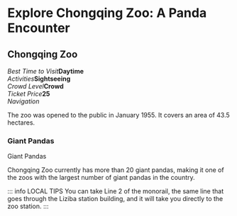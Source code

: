 # Explore Chongqing Zoo: A Panda Encounter

## Chongqing Zoo

<Description>
<div><i>Best Time to Visit</i><b>Daytime</b></div>
<div><i>Activities</i><b>Sightseeing</b></div>
<div><i>Crowd Level</i><b>Crowd</b></div>
<div><i>Ticket Price</i><b><CNY>25</CNY></b></div>
<div><i>Navigation</i><b><Navigation position="106.510211,29.501103" name="Chongqing Zoo" /></b></div>
</Description>

The zoo was opened to the public in January 1955. It covers an area of 43.5 hectares.

### Giant Pandas

<Chinese word="大熊猫">
<template #pinyin>dà xióng māo</template>
Giant Pandas
</Chinese>

Chongqing Zoo currently has more than 20 giant pandas, making it one of the zoos with the largest number of giant pandas in the country.

<YouTube link="https://youtu.be/ek8eN4VxbjA?si=5Z-5mYYauUDZOW4a&t=760">
<template #cover><img src="../assets/youtube/chongqing-chinas-mega-city-you-havent-heard-of2.jpg" /></template>
<template #title>Chongqing - CHINA'S MEGA CITY - YOU haven't heard of!</template>
<template #author>Joel Friend</template>
<template #description>We went to the zoo in this city and saw the national treasure animal of the country — the panda.</template>
</YouTube>

::: info LOCAL TIPS
You can take Line 2 of the monorail, the same line that goes through the Liziba station building, and it will take you directly to the zoo station.
:::